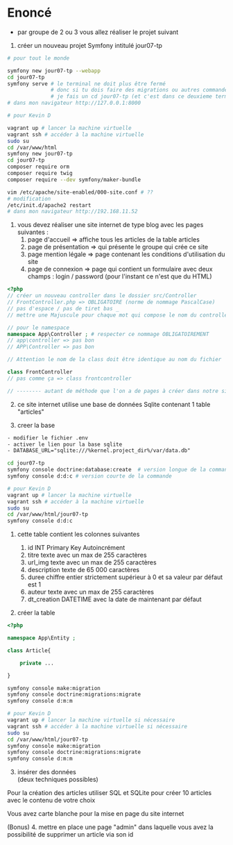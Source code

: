 # Enoncé

- par groupe de 2 ou 3 vous allez réaliser le projet suivant 

1. créer un nouveau projet Symfony intitulé jour07-tp

```sh
# pour tout le monde

symfony new jour07-tp --webapp
cd jour07-tp
symfony serve # le terminal ne doit plus être fermé
              # donc si tu dois faire des migrations ou autres commandes tu dois lancer un deuxième terminal 
              # je fais un cd jour07-tp (et c'est dans ce deuxieme terminal que je vais faire toutes les autres commandes )
# dans mon navigateur http://127.0.0.1:8000
```

```sh
# pour Kevin D

vagrant up # lancer la machine virtuelle
vagrant ssh # accéder à la machine virtuelle
sudo su
cd /var/www/html
symfony new jour07-tp
cd jour07-tp
composer require orm
composer require twig
composer require --dev symfony/maker-bundle

vim /etc/apache/site-enabled/000-site.conf # ??
# modification
/etc/init.d/apache2 restart
# dans mon navigateur http://192.168.11.52
```
 
1. vous devez réaliser une site internet de type blog avec les pages suivantes :
    1. page d'accueil => affiche tous les articles de la table articles
    2. page de présentation => qui présente le groupe qui crée ce site
    3. page mention légale => page contenant les conditions d'utilisation du site 
    4. page de connexion => page qui contient un formulaire avec deux champs : login / password (pour l'instant ce n'est que du HTML)

```php
<?php 
// créer un nouveau controller dans le dossier src/Controller
// FrontController.php => OBLIGATOIRE (norme de nommage PascalCase)
// pas d'espace / pas de tiret bas _ 
// mettre une Majuscule pour chaque mot qui compose le nom du controller

// pour le namespace 
namespace App\Controller ; # respecter ce nommage OBLIGATOIREMENT 
// app\controller => pas bon
// APP\Controller => pas bon

// Attention le nom de la class doit être identique au nom du fichier 

class FrontController
// pas comme ça => class frontcontroller 

// -------- autant de méthode que l'on a de pages à créer dans notre site 

```


2. ce site internet utilise une base de données Sqlite contenant 1 table "articles"

1. creer la base
```txt
- modifier le fichier .env
- activer le lien pour la base sqlite 
- DATABASE_URL="sqlite:///%kernel.project_dir%/var/data.db"
``` 

```sh
cd jour07-tp
symfony console doctrine:database:create  # version longue de la commande
symfony console d:d:c # version courte de la commande 
```

```sh
# pour Kevin D
vagrant up # lancer la machine virtuelle
vagrant ssh # accéder à la machine virtuelle
sudo su
cd /var/www/html/jour07-tp
symfony console d:d:c
```

1. cette table contient les colonnes suivantes 
    1. id INT Primary Key Autoincrément
    2. titre texte avec un max de 255 caractères
    3. url_img texte avec un max de 255 caractères
    4. description texte de 65 000 caractères
    5. duree chiffre entier strictement supérieur à 0 et sa valeur par défaut est 1
    6. auteur texte avec un max de 255 caractères
    7. dt_creation DATETIME avec la date de maintenant par défaut 

2. créer la table 

```php 
<?php 

namespace App\Entity ;

class Article{

    private ...

}
```

```sh
symfony console make:migration
symfony console doctrine:migrations:migrate
symfony console d:m:m
```

```sh
# pour Kevin D
vagrant up # lancer la machine virtuelle si nécessaire
vagrant ssh # accéder à la machine virtuelle si nécessaire
sudo su
cd /var/www/html/jour07-tp
symfony console make:migration
symfony console doctrine:migrations:migrate
symfony console d:m:m
```


3. insérer des données  
(deux techniques possibles)

Pour la création des articles utiliser SQL et SQLite pour créer 10 articles avec le contenu de votre choix 

Vous avez carte blanche pour la mise en page du site internet 

(Bonus)
4. mettre en place une page "admin" dans laquelle vous avez la possibilité de supprimer un article via son id  